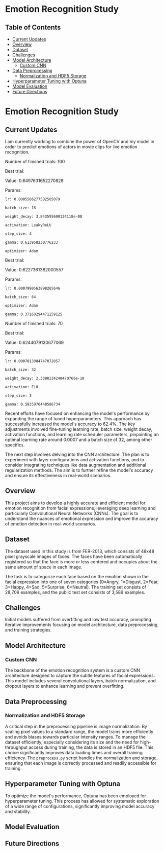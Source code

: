 # Emotion Recognition Study

## Table of Contents
- [Current Updates](#current-updates)
- [Overview](#overview)
- [Dataset](#dataset)
- [Challenges](#challenges)
- [Model Architecture](#model-architecture)
  - [Custom CNN](#custom-cnn)
- [Data Preprocessing](#data-preprocessing)
  - [Normalization and HDF5 Storage](#normalization-and-hdf5-storage)
- [Hyperparameter Tuning with Optuna](#hyperparameter-tuning-with-optuna)
- [Model Evaluation](#model-evaluation)
- [Future Directions](#future-directions)

# Emotion Recognition Study

## Current Updates

I am currently working to combine the power of OpenCV and my model in order to predict emotions of actors in movie clips for live emotion recognition.

Number of finished trials:  100

Best trial:

  Value:  0.6497631652270828

Params: 

    lr: 0.0005586277582505079
    
    batch_size: 16
    
    weight_decay: 3.843595600124118e-08
    
    activation: LeakyReLU
    
    step_size: 4
    
    gamma: 0.613958230776233
    
    optimizer: Adam


Best trial:

  Value:  0.6227361382000557
  
  Params:
  
    lr: 0.0007990563898285646
    
    batch_size: 64
    
    optimizer: Adam
    
    gamma: 0.37160294471259125
    

Number of finished trials:  70

Best trial:

  Value:  0.6244079130677069
  
  Params:
  
    lr: 0.0007013084747072057
    
    batch_size: 32
    
    weight_decay: 2.3380234240470766e-10
    
    activation: ELU
    
    step_size: 3
    
    gamma: 0.5835976448586734
    

Recent efforts have focused on enhancing the model's performance by expanding the range of tuned hyperparameters. This approach has successfully increased the model's accuracy to 62.4%. The key adjustments involved fine-tuning learning rate, batch size, weight decay, activation functions, and learning rate scheduler parameters, pinpointing an optimal learning rate around 0.0007 and a batch size of 32, among other specifics.

The next step involves delving into the CNN architecture. The plan is to experiment with layer configurations and activation functions, and to consider integrating techniques like data augmentation and additional regularization methods. The aim is to further refine the model's accuracy and ensure its effectiveness in real-world scenarios.


## Overview

This project aims to develop a highly accurate and efficient model for emotion recognition from facial expressions, leveraging deep learning and particularly Convolutional Neural Networks (CNNs). The goal is to understand the nuances of emotional expression and improve the accuracy of emotion detection in real-world scenarios.

## Dataset

The dataset used in this study is from FER-2013, which consists of 48x48 pixel grayscale images of faces. The faces have been automatically registered so that the face is more or less centered and occupies about the same amount of space in each image.

The task is to categorize each face based on the emotion shown in the facial expression into one of seven categories (0=Angry, 1=Disgust, 2=Fear, 3=Happy, 4=Sad, 5=Surprise, 6=Neutral). The training set consists of 28,709 examples, and the public test set consists of 3,589 examples.

## Challenges

Initial models suffered from overfitting and low test accuracy, prompting iterative improvements focusing on model architecture, data preprocessing, and training strategies.

## Model Architecture

### Custom CNN

The backbone of the emotion recognition system is a custom CNN architecture designed to capture the subtle features of facial expressions. This model includes several convolutional layers, batch normalization, and dropout layers to enhance learning and prevent overfitting.

## Data Preprocessing

### Normalization and HDF5 Storage

A critical step in the preprocessing pipeline is image normalization. By scaling pixel values to a standard range, the model trains more efficiently and avoids biases towards particular intensity ranges. To manage the dataset efficiently, especially considering its size and the need for high-throughput access during training, the data is stored in an HDF5 file. This choice significantly improves data loading times and overall training efficiency. The `preprocess.py` script handles the normalization and storage, ensuring that each image is correctly processed and readily accessible for training.

## Hyperparameter Tuning with Optuna

To optimize the model's performance, Optuna has been employed for hyperparameter tuning. This process has allowed for systematic exploration of a wide range of configurations, significantly improving model accuracy and stability.

## Model Evaluation


## Future Directions

